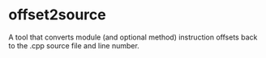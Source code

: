 offset2source
=============

A tool that converts module (and optional method) instruction offsets back to the .cpp source file and line number.
